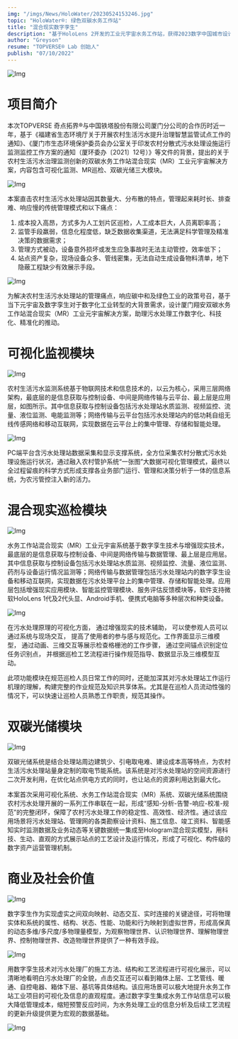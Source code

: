 ```yaml
---
img: "/imgs/News/HoloWater/20230524153246.jpg"
topic: "HoloWater®: 绿色双碳水务工作站"
title: "混合现实数字孪生"
description: "基于HoloLens 2开发的工业元宇宙水务工作站，获得2023数字中国城市设计RAR赛道新锐奖项"
author: "Greyson"
resume: "TOPVERSE® Lab 创始人"
publish: "07/10/2022"
---
```

![Img](/imgs/News/HoloWater/20230524153246.jpg) 

项目简介
===
本次TOPVERSE 奇点拓界®与中国铁塔股份有限公司厦门分公司的合作历时近一年，基于《福建省生态环境厅关于开展农村生活污水提升治理智慧监管试点工作的通知》、《厦门市生态环境保护委员会办公室关于印发农村分散式污水处理设施运行监测监控工作方案的通知（厦环委办〔2021〕12号）》等文件的背景，提出的关于农村生活污水治理监测创新的双碳水务工作站混合现实（MR）工业元宇宙解决方案，内容包含可视化监测、MR巡检、双碳光储三大模块。 

![Img](/imgs/News/HoloWater/20230524163539.jpg) 

本案直击农村生活污水处理站因其数量大、分布散的特点，管理起来耗时长、排查难、响应慢的传统管理模式和以下痛点： 
1. 成本投入高昂，方式多为人工划片区巡检，人工成本巨大，人员离职率高；
2. 监管手段羸弱，信息化程度低，缺乏数据收集渠道，无法满足科学管理及精准决策的数据需求；
3. 管理方式被动，设备意外损坏或发生应急事故时无法主动管控，效率低下；
4. 站点资产复杂，现场设备众多、管线密集，无法自动生成设备物料清单，地下隐蔽工程缺少有效展示手段。 

![Img](/imgs/News/HoloWater/20230524163700.jpg) 

为解决农村生活污水处理站的管理痛点，响应碳中和及绿色工业的政策号召，基于当下元宇宙及数字孪生对于数字化工业转型的大背景需求，设计厦门翔安双碳水务工作站混合现实（MR）工业元宇宙解决方案，助理污水处理工作数字化、科技化、精准化的推动。

可视化监视模块
===

![Img](/imgs/News/HoloWater/20230524162328.jpg) 

农村生活污水监测系统基于物联网技术和信息技术的，以云为核心，采用三层网络架构，最底层的是信息获取与控制设备、中间是网络传输与云平台、最上层是应用层，如图所示。其中信息获取与控制设备包括污水处理站水质监测、视频监控、流量、液位监测、电能监测等；网络传输与云平台包括污水处理站内的低功耗自组无线传感网络和移动互联网，实现数据在云平台上的集中管理、存储和智能处理。 

![Img](/imgs/News/HoloWater/20230524162415.jpg) 

PC端平台含污水处理站数据采集和显示支撑系统，全方位采集农村分散式污水处理设施运行状况，通过融入农村管护系统“一张图”大数据可视化管理模式，最终以全过程留痕的科学方式形成支撑各业务部门运行、管理和决策分析于一体的信息系统，为农污管控注入新的活力。 

混合现实巡检模块
===

![Img](/imgs/News/HoloWater/20230524162443.jpg)

水务工作站混合现实（MR）工业元宇宙系统基于数字孪生技术与增强现实技术，最底层的是信息获取与控制设备、中间是网络传输与数据管理、最上层是应用层。其中信息获取与控制设备包括污水处理站水质监测、视频监控、流量、液位监测、药剂与设备运行情况监测等；网络传输与数据管理包括污水处理站内的数字孪生设备和移动互联网，实现数据在污水处理平台上的集中管理、存储和智能处理。应用层包括增强现实应用模块、智能监控管理模块、服务评估反馈模块等，软件支持微软HoloLens 1代及2代头显、Android手机、便携式电脑等多种层次和种类设备。 

![Img](/imgs/News/HoloWater/20230524162510.jpg)

在污水处理原理的可视化方面， 通过增强现实的技术辅助， 可以使参观人员可以通过系统与现场交互， 提高了使用者的参与感与规范化。工作界面显示三维模型， 通过动画、三维交互等展示检查格栅池的工作步骤， 通过空间锚点识别定位任务识别点， 并根据巡检工艺流程进行操作规范指导、数据显示及三维模型互动。 

此项功能模块在规范巡检人员日常工作的同时，还能加深其对污水处理站工作运行机理的理解，构建完整的作业规范及知识共享体系。尤其是在巡检人员流动性强的情况下，可以快速让巡检人员熟悉工作职责，规范其操作。 

双碳光储模块
===

![Img](/imgs/News/HoloWater/20230524162540.jpg)

双碳光储系统是结合处理站周边建筑少、引电取电难、建设成本高等特点，为农村生活污水处理站量身定制的取电节能系统。该系统是对污水处理站的空间资源进行二次开发利用，在优化站点供电方式的同时，也让站点的资源利用达到最大化。 

本案首次采用可视化系统、水务工作站混合现实（MR）系统、双碳光储系统围绕农村污水处理开展的一系列工作串联在一起，形成“感知-分析-告警-响应-校准-规范”的完整闭环，保障了农村污水处理工作的稳定性、高效性、经济性。通过该应用场景将污水处理站、管理网的各类勘察设计资料、施工信息、竣工资料、智能感知实时监测数据及业务动态等关键数据统一集成至Hologram混合现实模型，用科技、生动、直观的方式展示站点的工艺设计及运行情况，形成了可视化、构件级的数字资产运营管理机制。 

商业及社会价值
===

![Img](/imgs/News/HoloWater/20230524162603.jpg)

数字孪生作为实现虚实之间双向映射、动态交互、实时连接的关键途径，可将物理实体和系统的属性、结构、状态、性能、功能和行为映射到虚拟世界，形成高保真的动态多维/多尺度/多物理量模型，为观察物理世界、认识物理世界、理解物理世界、控制物理世界、改造物理世界提供了一种有效手段。 

![Img](/imgs/News/HoloWater/20230524163453.jpg)

用数字孪生技术对污水处理厂的施工方法、结构和工艺流程进行可视化展示，可以清晰地看明白污水处理厂的全貌，点击交互还可以看到箱体上层、工艺管线、暖通、自控电器、箱体下层、基坑等具体结构。该应用场景可以极大地提升水务工作站工业项目的可视化及信息的直观程度。通过数字孪生集成水务工作站信息可以极大降低管理成本，缩短预警反应时间，为水务处理工业的信息分析及后续工艺流程的更新升级提供更为宏观的数据基础。 

![Img](/imgs/News/HoloWater/20230524163506.jpg)
 